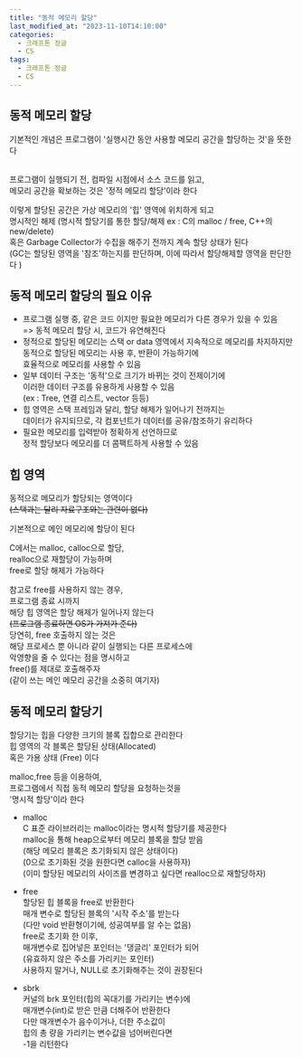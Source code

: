 ```yaml
---
title: "동적 메모리 할당"
last_modified_at: "2023-11-10T14:10:00"
categories:
  - 크래프톤 정글
  - CS
tags:
  - 크래프톤 정글
  - CS
---
```


## 동적 메모리 할당
  기본적인 개념은 프로그램이 '실행시간 동안 사용할 메모리 공간을 할당하는 것'을 뜻한다<br><br>

  프로그램이 실행되기 전, 컴파일 시점에서 소스 코드를 읽고,<br>
  메모리 공간을 확보하는 것은 '정적 메모리 할당'이라 한다<br>

  이렇게 할당된 공간은 가상 메모리의 '힙' 영역에 위치하게 되고<br>
  명시적인 해제 (명시적 할당기를 통한 할당/해제 ex : C의 malloc / free, C++의 new/delete)<br>
  혹은 Garbage Collector가 수집을 해주기 전까지 계속 할당 상태가 된다<br>
  (GC는 할당된 영역을 '참조'하는지를 판단하며, 이에 따라서 할당해제할 영역을 판단한다 )<br>

## 동적 메모리 할당의 필요 이유
  - 프로그램 실행 중, 같은 코드 이지만 필요한 메모리가 다른 경우가 있을 수 있음<br>
    => 동적 메모리 할당 시, 코드가 유연해진다
  - 정적으로 할당된 메모리는 스택 or data 영역에서 지속적으로 메모리를 차지하지만<br>
    동적으로 할당된 메모리는 사용 후, 반환이 가능하기에<br>
    효율적으로 메모리를 사용할 수 있음
  - 일부 데이터 구조는 '동적'으로 크기가 바뀌는 것이 전제이기에<br>
    이러한 데이터 구조를 유용하게 사용할 수 있음<br>
    (ex : Tree, 연결 리스트, vector 등등)
  - 힙 영역은 스택 프레임과 달리, 할당 해제가 일어나기 전까지는<br>
    데이터가 유지되므로, 각 컴포넌트가 데이터를 공유/참조하기 유리하다<br>
  - 필요한 메모리를 입력받아 정확하게 선언하므로<br>
    정적 할당보다 메모리를 더 콤팩트하게 사용할 수 있음<br>
  
## 힙 영역
  동적으로 메모리가 할당되는 영역이다<br>
  ~~(스택과는 달리 자료구조와는 관련이 없다)~~<br>

  기본적으로 메인 메모리에 할당이 된다<br>

  C에서는 malloc, calloc으로 할당,<br>
  realloc으로 재할당이 가능하며<br>
  free로 할당 해제가 가능하다<br>

  참고로 free를 사용하지 않는 경우,<br>
  프로그램 종료 시까지<br>
  해당 힙 영역은 할당 해제가 일어나지 않는다<br>
  ~~(프로그램 종료하면 OS가 가져가 준다)~~<br>
  당연히, free 호출하지 않는 것은<br>
  해당 프로세스 뿐 아니라 같이 실행되는 다른 프로세스에<br>
  악영향을 줄 수 있다는 점을 명시하고<br>
  free()를 제대로 호출해주자<br>
  (같이 쓰는 메인 메모리 공간을 소중히 여기자)<br>

## 동적 메모리 할당기
  할당기는 힙을 다양한 크기의 블록 집합으로 관리한다<br>
  힙 영역의 각 블록은 할당된 상태(Allocated)<br>
  혹은 가용 상태 (Free) 이다<br>

  malloc,free 등을 이용하여,<br>
  프로그램에서 직접 동적 메모리 할당을 요청하는것을<br>
  '명시적 할당'이라 한다<br>

  - malloc<br>
    C 표준 라이브러리는 malloc이라는 명시적 할당기를 제공한다<br>
    malloc을 통해 heap으로부터 메모리 블록을 할당 받음<br>
    (해당 메모리 블록은 초기화되지 않은 상태이다)<br>
    (0으로 초기화된 것을 원한다면 calloc을 사용하자)<br>
    (이미 할당된 메모리의 사이즈를 변경하고 싶다면 realloc으로 재할당하자)<br>
  - free<br>
    할당된 힙 블록을 free로 반환한다<br>
    매개 변수로 할당된 블록의 '시작 주소'를 받는다<br>
    (다만 void 반환형이기에, 성공여부를 알 수는 없음)<br>
    free로 초기화 한 이후,<br>
    매개변수로 집어넣은 포인터는 '댕글리' 포인터가 되어<br>
    (유효하지 않은 주소를 가리키는 포인터)<br>
    사용하지 말거나, NULL로 초기화해주는 것이 권장된다<br>

  - sbrk<br>
    커널의 brk 포인터(힙의 꼭대기를 가리키는 변수)에<br>
    매개변수(int)로 받은 만큼 더해주어 반환한다<br>
    다만 매개변수가 음수이거나, 더한 주소값이<br>
    힙의 총 량을 가리키는 변수값을 넘어버린다면<br>
    -1을 리턴한다<br>
